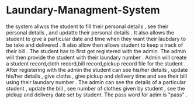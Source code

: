 # Laundary-Managment-System
the system allwos the student to fill their personal details , see their personal details , and updatte their personal details .
It also allows the student to give a particular date and time when they want their laubdary to be take and delivered .
It also allow then allows student to keep a track of their bill .
The student has to first get registered with the admin.
The admin will then provide the student with their laundary number .
Admin will create a student record,cloth record,bill record,pickup record file for the student . 
After registering with the admin the student can see his/her details , update his/her details , give cloths , give pickup and delivery time and see their bill using their laundary number .
The admin can see the details of a particular student , update the bill , see number of clothes given by student , see the pickup and delivery date set by student.
The pass word for adim is "pass" .
